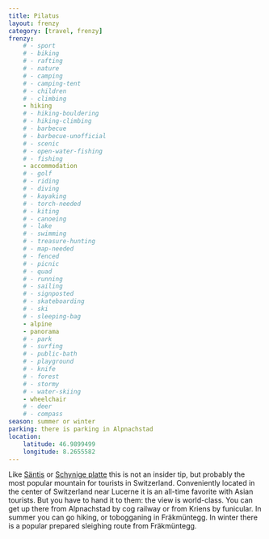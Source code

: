 ```yaml
---
title: Pilatus
layout: frenzy
category: [travel, frenzy]
frenzy:
    # - sport
    # - biking
    # - rafting
    # - nature
    # - camping
    # - camping-tent
    # - children
    # - climbing
    - hiking
    # - hiking-bouldering
    # - hiking-climbing
    # - barbecue
    # - barbecue-unofficial
    # - scenic
    # - open-water-fishing
    # - fishing
    - accommodation
    # - golf
    # - riding
    # - diving
    # - kayaking
    # - torch-needed
    # - kiting
    # - canoeing
    # - lake
    # - swimming
    # - treasure-hunting
    # - map-needed
    # - fenced
    # - picnic
    # - quad
    # - running
    # - sailing
    # - signposted
    # - skateboarding
    # - ski
    # - sleeping-bag
    - alpine
    - panorama
    # - park
    # - surfing
    # - public-bath
    # - playground
    # - knife
    # - forest
    # - stormy
    # - water-skiing
    - wheelchair
    # - deer
    # - compass
season: summer or winter
parking: there is parking in Alpnachstad
location:
    latitude: 46.9899499
    longitude: 8.2655582
---
```


Like [Säntis](/blog/saentis/) or [Schynige platte](/blog/schynige-platte/) this is not an insider tip, but probably the most popular mountain for tourists in Switzerland. Conveniently located in the center of Switzerland near Lucerne it is an all-time favorite with Asian tourists. But you have to hand it to them: the view is world-class. You can get up there from Alpnachstad by cog railway or from Kriens by funicular. In summer you can go hiking, or tobogganing in Fräkmüntegg. In winter there is a popular prepared sleighing route from Fräkmüntegg.